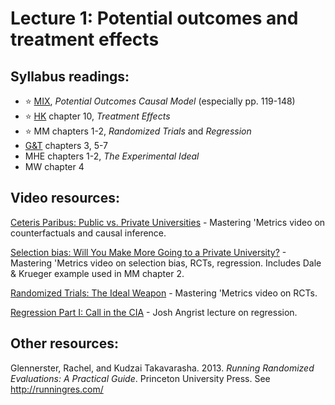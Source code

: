 # Lecture 1: Potential outcomes and treatment effects

## Syllabus readings:

* :star: [MIX](https://mixtape.scunning.com/), *Potential Outcomes Causal Model* (especially pp. 119-148)
* :star: [HK](https://theeffectbook.net/) chapter 10, *Treatment Effects*
* :star: MM chapters 1-2, *Randomized Trials* and *Regression*
* [G&T](https://elibrary.worldbank.org/doi/book/10.1596/978-1-4648-1497-6?chapterTab=true) chapters 3, 5-7
* MHE chapters 1-2, *The Experimental Ideal*
* MW chapter 4

## Video resources:

[Ceteris Paribus: Public vs. Private Universities](https://www.youtube.com/watch?v=iPBV3BlV7jk) - Mastering 'Metrics video on counterfactuals and causal inference.

[Selection bias: Will You Make More Going to a Private University?](https://www.youtube.com/watch?v=6YrIDhaUQOE) - Mastering 'Metrics video on selection bias, RCTs, regression. Includes Dale & Krueger example used in MM chapter 2.

[Randomized Trials: The Ideal Weapon](https://www.youtube.com/watch?v=eGRd8jBdNYg&list=RDCMUCnkEhPBMZcEO0QGu51fDFDg&index=2) - Mastering 'Metrics video on RCTs.

[Regression Part I: Call in the CIA](https://www.youtube.com/watch?v=OwNxEaOF8yY) - Josh Angrist lecture on regression.


## Other resources:

Glennerster, Rachel, and Kudzai Takavarasha. 2013. *Running Randomized Evaluations: A Practical Guide*. Princeton University Press. See http://runningres.com/
